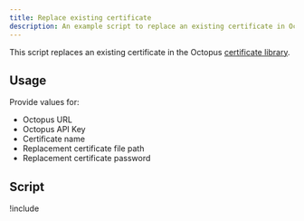 ```yaml
---
title: Replace existing certificate
description: An example script to replace an existing certificate in Octopus Deploy.
---
```


This script replaces an existing certificate in the Octopus [certificate library](/docs/deployments/certificates/index.md).

## Usage

Provide values for:

- Octopus URL
- Octopus API Key
- Certificate name
- Replacement certificate file path
- Replacement certificate password

## Script

!include <replace-certificate-scripts>
